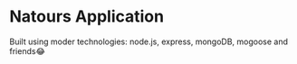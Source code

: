 # Natours Application

Built using moder technologies: node.js, express, mongoDB, mogoose and friends😂
